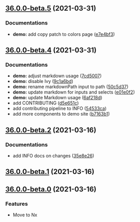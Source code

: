 ## [36.0.0-beta.5](https://github.com/swimlane/ngx-ui/compare/36.0.0-beta.4...36.0.0-beta.5) (2021-03-31)


### Documentations

* **demo:** add copy patch to colors page ([e7e4bf3](https://github.com/swimlane/ngx-ui/commit/e7e4bf3a4010545999b71396f8b9c62c2bc9d9d3))

## [36.0.0-beta.4](https://github.com/swimlane/ngx-ui/compare/36.0.0-beta.2...36.0.0-beta.4) (2021-03-31)


### Documentations

* **demo:** adjust markdown usage ([7cd5007](https://github.com/swimlane/ngx-ui/commit/7cd50073e530fe229a2a47d1bea6ddbc6a0e8044))
* **demo:** disable Ivy ([9c1a6bd](https://github.com/swimlane/ngx-ui/commit/9c1a6bdf2f26df6a9c5100653404d4d3401c776e))
* **demo:** rename markdownPath input to path ([50c5d37](https://github.com/swimlane/ngx-ui/commit/50c5d372df7e3278ac91cc516246c40596fc8686))
* **demo:** update markdown for inputs and selects ([e01e0f2](https://github.com/swimlane/ngx-ui/commit/e01e0f29b349abf8b60bd25be99f29ccb222e240))
* **demo:** update Markdown usage ([6af218d](https://github.com/swimlane/ngx-ui/commit/6af218d00182277971a6656f62a85d722e2b996c))
* add CONTRIBUTING ([d5e651c](https://github.com/swimlane/ngx-ui/commit/d5e651c1887cc1651613a09abdd1971243386751))
* add contributing pipeline to INFO ([54533ca](https://github.com/swimlane/ngx-ui/commit/54533ca1b84c0ce34e38940807c9fef11e9c1c80))
* add more components to demo site ([b7163b1](https://github.com/swimlane/ngx-ui/commit/b7163b1058ef6211c0010a462bd496f38311a33a))

## [36.0.0-beta.2](https://github.com/swimlane/ngx-ui/compare/36.0.0-beta.1...36.0.0-beta.2) (2021-03-16)

### Documentations

- add INFO docs on changes ([35e8e26](https://github.com/swimlane/ngx-ui/commit/35e8e26357a519aca86bc6d40cb19233960fad56))

## [36.0.0-beta.1](https://github.com/swimlane/ngx-ui/compare/36.0.0-beta.0...36.0.0-beta.1) (2021-03-16)

## [36.0.0-beta.0](https://github.com/swimlane/ngx-ui/compare/29.3.0...36.0.0-beta.0) (2021-03-16)

### Features

- Move to Nx

